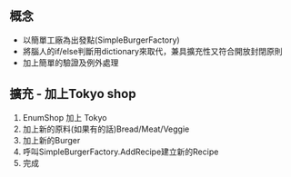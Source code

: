 ﻿## 概念
+ 以簡單工廠為出發點(SimpleBurgerFactory)
+ 將腦人的if/else判斷用dictionary來取代，兼具擴充性又符合開放封閉原則
+ 加上簡單的驗證及例外處理

## 擴充 - 加上Tokyo shop
1. EnumShop 加上 Tokyo
2. 加上新的原料(如果有的話)Bread/Meat/Veggie
3. 加上新的Burger
4. 呼叫SimpleBurgerFactory.AddRecipe建立新的Recipe
5. 完成

